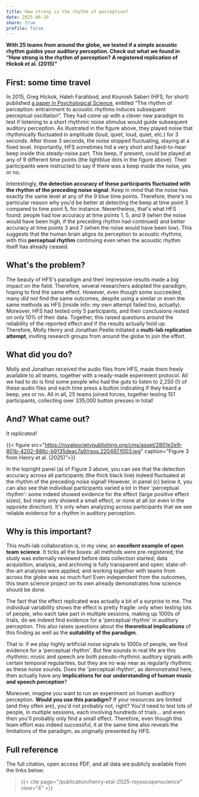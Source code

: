 ```yaml
---
title: How strong is the rhythm of perception?
date: 2025-06-20
share: true
profile: false
---
```


**With 25 teams from around the globe, we tested if a simple acoustic rhythm guides your auditory perception. Check out what we found in “How strong is the rhythm of perception? A registered replication of Hickok et al. (2015)”**

<!--more-->

## First: some time travel

In 2015, Greg Hickok, Haleh Farahbod, and Kourosh Saberi (HFS, for short) published [a paper in Psychological Science](https:/doi.org/10.1177/0956797615576533), entitled “The rhythm of perception: entrainment to acoustic rhythms induces subsequent perceptual oscillation”. They had come up with a clever new paradigm to test if listening to a short rhythmic noise stimulus would guide subsequent auditory perception. As illustrated in the figure above, they played noise that rhythmically fluctuated in amplitude (loud, quiet, loud, quiet, etc.) for 3 seconds. After those 3 seconds, the noise stopped fluctuating, staying at a fixed level. Importantly, HFS sometimes hid a very short and hard-to-hear beep inside this steady-noise part. This beep, if present, could be played at any of 9 different time points (the lightblue dots in the figure above). Their participants were instructed to say if there was a beep inside the noise, yes or no.

Interestingly, **the detection accuracy of these participants fluctuated with the rhythm of the preceding noise signal**. Keep in mind that the noise has exactly the same level at any of the 9 blue time points. Therefore, there's no particular reason why you'd be better at detecting the beep at time point 3 compared to time point 5, for instance. Nevertheless, that's what HFS found: people had low accuracy at time points 1, 5, and 9 (when the noise would have been high, if the preceding rhythm had continued) and better accuracy at time points 3 and 7 (when the noise would have been low). This suggests that the human brain aligns its perception to acoustic rhythms, with this **perceptual rhythm** continuing even when the acoustic rhythm itself has already ceased.

## What's the problem?

The beauty of HFS's paradigm and their impressive results made a big impact on the field. Therefore, several researchers adopted the paradigm, hoping to find the same effect. However, even though some succeeded, many *did not* find the same outcomes, despite using a similar or even the same methods as HFS (inside info: my own attempt failed too, actually). Moreover, HFS had tested only 5 participants, and their conclusions rested on only 10% of their data. Together, this raised questions around the reliability of the reported effect and if the results actually hold up. Therefore, Molly Henry and Jonathan Peelle initiated a **multi-lab replication attempt**, inviting research groups from around the globe to join the effort.

## What did you do?

Molly and Jonathan received the audio files from HFS, made them freely available to all teams, together with a ready-made experiment protocol. All we had to do is find some people who had the guts to listen to 2,250 (!) of these audio files and each time press a button indicating if they heard a beep, yes or no. All in all, 25 teams joined forces, together testing 151 participants, collecting over 335,000 button presses in total!

## And? What came out?

*It replicated!*

{{< figure src="https://royalsocietypublishing.org/cms/asset/2801e2e9-801b-4202-886c-b9135deac7a9/rsos.220497.f003.jpg" caption="Figure 3 from Henry et al. (2025)">}}

In the topright panel (a) of Figure 3 above, you can see that the detection accuracy across all participants (the thick black line) indeed fluctuated at the rhythm of the preceding noise signal! However, in panel (c) below it, you can also see that individual participants varied a lot in their 'perceptual rhythm': some indeed showed evidence for the effect (large positive effect sizes), but many only showed a small effect, or none at all (or even in the opposite direction). It's only when analyzing across participants that we see reliable evidence for a rhythm in auditory perception.

## Why is this important?

This multi-lab collaboration is, in my view, an **excellent example of open team science**. It ticks all the boxes: all methods were pre-registered; the study was externally reviewed before data collection started; data acquisition, analysis, and archiving is fully transparent and open; state-of-the-art analyses were applied; and working together with teams from across the globe was so much fun! Even independent from the outcomes, this team science project on its own already demonstrates how science should be done.

The fact that the effect replicated was actually a bit of a surprise to me. The individual variability shows the effect is pretty fragile: only when testing lots of people, who each take part in multiple sessions, making up 1000s of trials, do we indeed find evidence for a 'perceptual rhythm' in auditory perception. This also raises questions about the **theoretical implications** of this finding as well as the **suitability of the paradigm**.

That is: if we play highly artificial noise signals to 1000s of people, we find evidence for a 'perceptual rhythm'. But few sounds in real life are this rhythmic: music and speech are both pseudo-rhythmic auditory signals with certain temporal regularities, but they are no way near as regularly rhythmic as these noise sounds. Does the 'perceptual rhythm', as demonstrated here, then actually have any **implications for our understanding of human music and speech perception**?

Moreover, imagine you want to run an experiment on human auditory perception. **Would you use this paradigm?** If your resources are limited (and they often are), you'd not probably not, right? You'd need to test lots of people, in multiple sessions, each involving hundreds of trials... and even then you'll probably only find a small effect. Therefore, even though this team effort was indeed successful, it at the same time also reveals the limitations of the paradigm, as originally presented by HFS.

## Full reference

The full citation, open access PDF, and all data are publicly available from the links below:

> {{< cite page="/publication/henry-etal-2025-roysocopenscience" view="4" >}}
